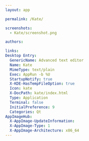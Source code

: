 ```yaml
---
layout: app

permalink: /Kate/

screenshots:
  - Kate/screenshot.png

authors:

links:
Desktop Entry:
  GenericName: Advanced text editor
  Name: Kate
  MimeType: text/plain
  Exec: AppRun -b %U
  StartupNotify: true
  X-KDE-HasTempFileOption: true
  Icon: kate
  X-DocPath: kate/index.html
  Type: Application
  Terminal: false
  InitialPreference: 9
  Categories: Qt
AppImageHub:
  X-AppImage-UpdateInformation: 
  X-AppImage-Type: 1
  X-AppImage-Architecture: x86_64
---
```

